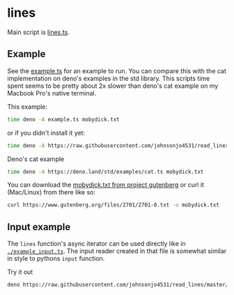 # lines

Main script is [lines.ts](./lines.ts).

## Example

See the [example.ts](./example.ts) for an example to run. You can compare this with the cat implementation on deno's examples in the std library. This scripts time spent seems to be pretty about 2x slower than deno's cat example on my Macbook Pro's native terminal.

This example:

```sh
time deno -A example.ts mobydick.txt
```

or if you didn't install it yet:

```sh
time deno -A https://raw.githubusercontent.com/johnsonjo4531/read_lines/master/example.ts mobydick.txt
```

Deno's cat example

```sh
time deno -A https://deno.land/std/examples/cat.ts mobydick.txt
```

You can download the [mobydick.txt from project gutenberg](https://www.gutenberg.org/files/2701/2701-0.txt) or curl it (Mac/Linux) from there like so:

```sh
curl https://www.gutenberg.org/files/2701/2701-0.txt -o mobydick.txt
```

## Input example

The `lines` function's async iterator can be used directly like in [`./example_input.ts`](./example_input.ts). The input reader created in that file is somewhat similar in style to pythons `input` function.

Try it out

```sh
deno https://raw.githubusercontent.com/johnsonjo4531/read_lines/master/example_input.ts
```
